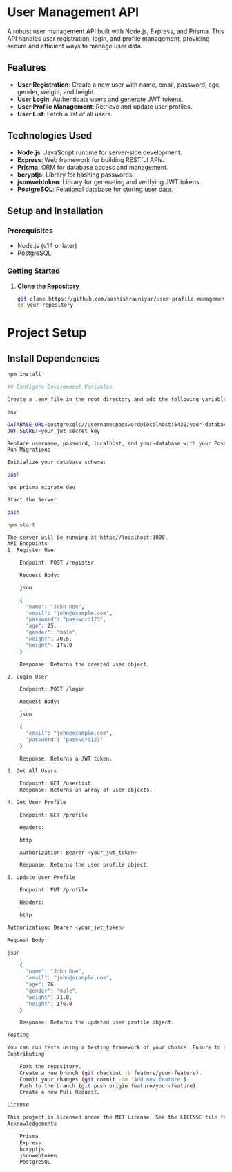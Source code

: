 # User Management API

A robust user management API built with Node.js, Express, and Prisma. This API handles user registration, login, and profile management, providing secure and efficient ways to manage user data.

## Features

- **User Registration**: Create a new user with name, email, password, age, gender, weight, and height.
- **User Login**: Authenticate users and generate JWT tokens.
- **User Profile Management**: Retrieve and update user profiles.
- **User List**: Fetch a list of all users.

## Technologies Used

- **Node.js**: JavaScript runtime for server-side development.
- **Express**: Web framework for building RESTful APIs.
- **Prisma**: ORM for database access and management.
- **bcryptjs**: Library for hashing passwords.
- **jsonwebtoken**: Library for generating and verifying JWT tokens.
- **PostgreSQL**: Relational database for storing user data.

## Setup and Installation

### Prerequisites

- Node.js (v14 or later)
- PostgreSQL

### Getting Started

1. **Clone the Repository**

   ```bash
   git clone https://github.com/aashishrauniyar/user-profile-management-api.git
   cd your-repository
# Project Setup

## Install Dependencies

```bash
npm install

## Configure Environment Variables

Create a .env file in the root directory and add the following variables:

env

DATABASE_URL=postgresql://username:password@localhost:5432/your-database
JWT_SECRET=your_jwt_secret_key

Replace username, password, localhost, and your-database with your PostgreSQL credentials and database name. Set your_jwt_secret_key to a strong secret key for JWT signing.
Run Migrations

Initialize your database schema:

bash

npx prisma migrate dev

Start the Server

bash

npm start

The server will be running at http://localhost:3000.
API Endpoints
1. Register User

    Endpoint: POST /register

    Request Body:

    json

    {
      "name": "John Doe",
      "email": "john@example.com",
      "password": "password123",
      "age": 25,
      "gender": "male",
      "weight": 70.5,
      "height": 175.0
    }

    Response: Returns the created user object.

2. Login User

    Endpoint: POST /login

    Request Body:

    json

    {
      "email": "john@example.com",
      "password": "password123"
    }

    Response: Returns a JWT token.

3. Get All Users

    Endpoint: GET /userlist
    Response: Returns an array of user objects.

4. Get User Profile

    Endpoint: GET /profile

    Headers:

    http

    Authorization: Bearer <your_jwt_token>

    Response: Returns the user profile object.

5. Update User Profile

    Endpoint: PUT /profile

    Headers:

    http

Authorization: Bearer <your_jwt_token>

Request Body:

json

    {
      "name": "John Doe",
      "email": "john@example.com",
      "age": 26,
      "gender": "male",
      "weight": 71.0,
      "height": 176.0
    }

    Response: Returns the updated user profile object.

Testing

You can run tests using a testing framework of your choice. Ensure to set up your test environment variables appropriately.
Contributing

    Fork the repository.
    Create a new branch (git checkout -b feature/your-feature).
    Commit your changes (git commit -am 'Add new feature').
    Push to the branch (git push origin feature/your-feature).
    Create a new Pull Request.

License

This project is licensed under the MIT License. See the LICENSE file for details.
Acknowledgements

    Prisma
    Express
    bcryptjs
    jsonwebtoken
    PostgreSQL

